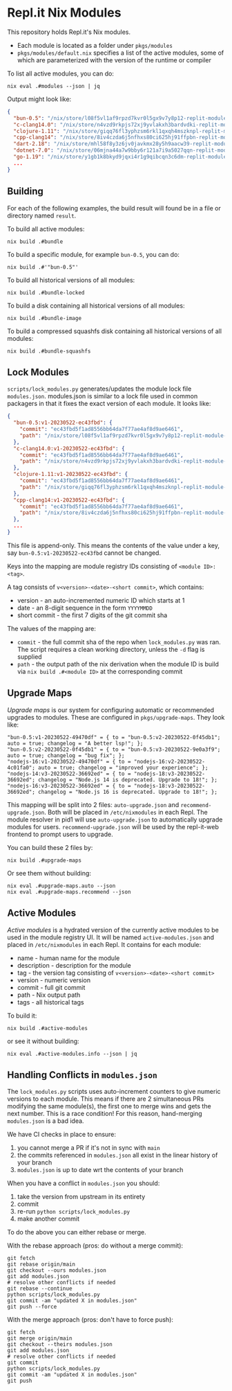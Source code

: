 # Repl.it Nix Modules

This repository holds Repl.it's Nix modules.

* Each module is located as a folder under `pkgs/modules`
* `pkgs/modules/default.nix` specifies a list of the active modules, some of which are parameterized with the version of the runtime or compiler

To list all active modules, you can do:

```
nix eval .#modules --json | jq
```
Output might look like:
```json
{
  "bun-0.5": "/nix/store/l08f5vl1af9rpzd7kvr0l5gx9v7y8p12-replit-module-bun-0.5",
  "c-clang14.0": "/nix/store/n4vzd9rkpjs72xj9yvlakxh3bardvdki-replit-module-c-clang14.0",
  "clojure-1.11": "/nix/store/giqq76fl3yphzsm6rkl1qxqh4mszknpl-replit-module-clojure-1.11",
  "cpp-clang14": "/nix/store/8iv4czda6j5nfhxs80ci625hj91ffpbn-replit-module-cpp-clang14",
  "dart-2.18": "/nix/store/mhl58f8y3z6jv0javkmx28y5h9aacw39-replit-module-dart-2.18",
  "dotnet-7.0": "/nix/store/06mjna44a7w9bby6r121a7i9a5027qqn-replit-module-dotnet-7.0",
  "go-1.19": "/nix/store/y1gb1k8bkyd9jqxi4r1g9qibcqn3c6dm-replit-module-go-1.19",
  ...
}
```


## Building

For each of the following examples, the build result will found be in a file or directory named `result`.

To build all active modules:

```
nix build .#bundle
```

To build a specific module, for example `bun-0.5`, you can do:

```
nix build .#'"bun-0.5"'
```

To build all historical versions of all modules:

```
nix build .#bundle-locked
```

To build a disk containing all historical versions of all modules:

```
nix build .#bundle-image
```

To build a compressed squashfs disk containing all historical versions of all modules:

```
nix build .#bundle-squashfs
```

## Lock Modules

`scripts/lock_modules.py` generates/updates the module lock file `modules.json`.
modules.json is similar to a lock file used in common packagers in that it fixes
the exact version of each module. It looks like:

```json
{
  "bun-0.5:v1-20230522-ec43fbd": {
    "commit": "ec43fbd5f1ad8556bb64da7f77ae4af8d9ae6461",
    "path": "/nix/store/l08f5vl1af9rpzd7kvr0l5gx9v7y8p12-replit-module-bun-0.5"
  },
  "c-clang14.0:v1-20230522-ec43fbd": {
    "commit": "ec43fbd5f1ad8556bb64da7f77ae4af8d9ae6461",
    "path": "/nix/store/n4vzd9rkpjs72xj9yvlakxh3bardvdki-replit-module-c-clang14.0"
  },
  "clojure-1.11:v1-20230522-ec43fbd": {
    "commit": "ec43fbd5f1ad8556bb64da7f77ae4af8d9ae6461",
    "path": "/nix/store/giqq76fl3yphzsm6rkl1qxqh4mszknpl-replit-module-clojure-1.11"
  },
  "cpp-clang14:v1-20230522-ec43fbd": {
    "commit": "ec43fbd5f1ad8556bb64da7f77ae4af8d9ae6461",
    "path": "/nix/store/8iv4czda6j5nfhxs80ci625hj91ffpbn-replit-module-cpp-clang14"
  },
  ...
}
```

This file is append-only. This means the contents of the value under a key, say `bun-0.5:v1-20230522-ec43fbd`
cannot be changed.

Keys into the mapping are module registry IDs consisting of `<module ID>:<tag>`.

A tag consists of `v<version>-<date>-<short commit>`, which contains:
* version - an auto-incremented numeric ID which starts at 1
* date - an 8-digit sequence in the form `YYYYMMDD`
* short commit - the first 7 digits of the git commit sha

The values of the mapping are:
* `commit` - the full commit sha of the repo when `lock_modules.py` was ran. The script requires a clean working directory,
unless the `-d` flag is supplied
* `path` - the output path of the nix derivation when the module ID is build via `nix build .#<module ID>` at the
         corresponding commit

## Upgrade Maps

*Upgrade maps* is our system for configuring automatic or recommended upgrades to modules. These are configured in
`pkgs/upgrade-maps`. They look like:

```
"bun-0.5:v1-20230522-49470df" = { to = "bun-0.5:v2-20230522-0f45db1"; auto = true; changelog = "A better lsp!"; };
"bun-0.5:v2-20230522-0f45db1" = { to = "bun-0.5:v3-20230522-9e0a3f9"; auto = true; changelog = "bug fix"; };
"nodejs-16:v1-20230522-49470df" = { to = "nodejs-16:v2-20230522-4c01fa0"; auto = true; changelog = "improved your experience"; };
"nodejs-14:v3-20230522-36692ed" = { to = "nodejs-18:v3-20230522-36692ed"; changelog = "Node.js 14 is deprecated. Upgrade to 18!"; };
"nodejs-16:v3-20230522-36692ed" = { to = "nodejs-18:v3-20230522-36692ed"; changelog = "Node.js 16 is deprecated. Upgrade to 18!"; };
```

This mapping will be split into 2 files: `auto-upgrade.json` and `recommend-upgrade.json`. Both will be placed in
`/etc/nixmodules` in each Repl. The module resolver in pid1 will use `auto-upgrade.json` to automatically upgrade modules for users.
`recommend-upgrade.json` will be used by the repl-it-web frontend to prompt users to upgrade.

You can build these 2 files by:

```
nix build .#upgrade-maps
```

Or see them without building:

```
nix eval .#upgrade-maps.auto --json
nix eval .#upgrade-maps.recommend --json
```

## Active Modules

*Active modules* is a hydrated version of the currently active modules to be used in the module registry UI.
It will be named `active-modules.json` and placed in `/etc/nixmodules` in each Repl.
It contains for each module:
* name - human name for the module
* description - description for the module
* tag - the version tag consisting of `v<version>-<date>-<short commit>`
* version - numeric version
* commit - full git commit
* path - Nix output path
* tags - all historical tags

To build it:

```
nix build .#active-modules
```

or see it without building:

```
nix eval .#active-modules.info --json | jq
```

## Handling Conflicts in `modules.json`

The `lock_modules.py` scripts uses auto-increment counters to give numeric versions to each module. This means
if there are 2 simultaneous PRs modifying the same module(s), the first one to merge wins and gets the next number.
This is a race condition! For this reason, hand-merging `modules.json` is a bad idea.

We have CI checks in place to ensure:

1. you cannot merge a PR if it's not in sync with `main`
2. the commits referenced in `modules.json` all exist in the linear history of your branch
3. `modules.json` is up to date wrt the contents of your branch

When you have a conflict in `modules.json` you should:

1. take the version from upstream in its entirety
2. commit
3. re-run `python scripts/lock_modules.py`
4. make another commit

To do the above you can either rebase or merge.

With the rebase approach (pros: do without a merge commit):
```
git fetch
git rebase origin/main
git checkout --ours modules.json
git add modules.json
# resolve other conflicts if needed
git rebase --continue
python scripts/lock_modules.py
git commit -am "updated X in modules.json"
git push --force
```

With the merge approach (pros: don't have to force push):
```
git fetch
git merge origin/main
git checkout --theirs modules.json
git add modules.json
# resolve other conflicts if needed
git commit
python scripts/lock_modules.py
git commit -am "updated X in modules.json"
git push
```
